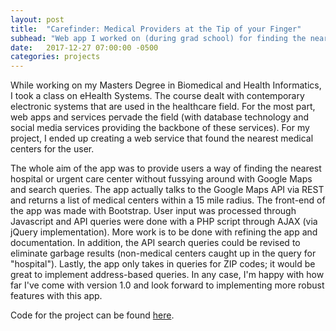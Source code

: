 ```yaml
---
layout: post
title:  "Carefinder: Medical Providers at the Tip of your Finger"
subhead: "Web app I worked on (during grad school) for finding the nearest hospitals or urgent care centers."
date:   2017-12-27 07:00:00 -0500
categories: projects
---
```


While working on my Masters Degree in Biomedical and Health Informatics, I took a class on eHealth Systems. The course dealt with contemporary electronic systems that are used in the healthcare field. For the most part, web apps and services pervade the field (with database technology and social media services providing the backbone of these services). For my project, I ended up creating a web service that found the nearest medical centers for the user.

The whole aim of the app was to provide users a way of finding the nearest hospital or urgent care center without fussying around with Google Maps and search queries. The app actually talks to the Google Maps API via REST and returns a list of medical centers within a 15 mile radius. The front-end of the app was made with Bootstrap. User input was processed through Javascript and API queries were done with a PHP script through AJAX (via jQuery implementation). More work is to be done with refining the app and documentation. In addition, the API search queries could be revised to eliminate garbage results (non-medical centers caught up in the query for "hospital"). Lastly, the app only takes in queries for ZIP codes; it would be great to implement address-based queries. In any case, I'm happy with how far I've come with version 1.0 and look forward to implementing more robust features with this app.

Code for the project can be found [here](https://github.com/DanTruong/Carefinder).
